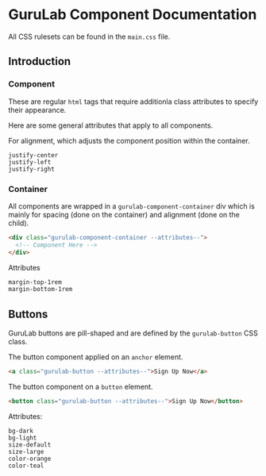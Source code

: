 # GuruLab Component Documentation

All CSS rulesets can be found in the `main.css` file.

## Introduction

### Component

These are regular `html` tags that require additionla class attributes to specify their appearance.

Here are some general attributes that apply to all components.

For alignment, which adjusts the component position within the container.
```
justify-center
justify-left
justify-right
```

### Container

All components are wrapped in a `gurulab-component-container` div which is mainly for spacing (done on the container) and alignment (done on the child).

```html
<div class="gurulab-component-container --attributes--">
  <!-- Component Here -->
</div>
```

Attributes
```md
margin-top-1rem
margin-bottom-1rem
```

## Buttons

GuruLab buttons are pill-shaped and are defined by the `gurulab-button` CSS class.

The button component applied on an `anchor` element.
```html
<a class="gurulab-button --attributes--">Sign Up Now</a>
```

The button component on a `button` element.
```html
<button class="gurulab-button --attributes--">Sign Up Now</button>
```

Attributes:
```
bg-dark
bg-light
size-default
size-large
color-orange
color-teal
```